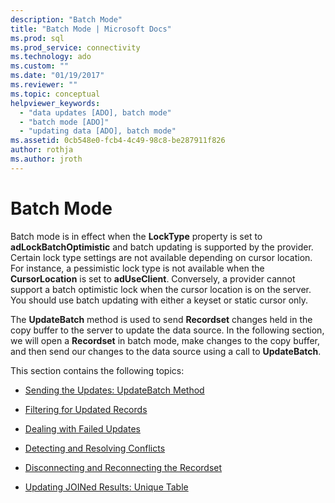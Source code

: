 ```yaml
---
description: "Batch Mode"
title: "Batch Mode | Microsoft Docs"
ms.prod: sql
ms.prod_service: connectivity
ms.technology: ado
ms.custom: ""
ms.date: "01/19/2017"
ms.reviewer: ""
ms.topic: conceptual
helpviewer_keywords: 
  - "data updates [ADO], batch mode"
  - "batch mode [ADO]"
  - "updating data [ADO], batch mode"
ms.assetid: 0cb548e0-fcb4-4c49-98c8-be287911f826
author: rothja
ms.author: jroth
---
```

# Batch Mode
Batch mode is in effect when the **LockType** property is set to **adLockBatchOptimistic** and batch updating is supported by the provider. Certain lock type settings are not available depending on cursor location. For instance, a pessimistic lock type is not available when the **CursorLocation** is set to **adUseClient**. Conversely, a provider cannot support a batch optimistic lock when the cursor location is on the server. You should use batch updating with either a keyset or static cursor only.  
  
 The **UpdateBatch** method is used to send **Recordset** changes held in the copy buffer to the server to update the data source. In the following section, we will open a **Recordset** in batch mode, make changes to the copy buffer, and then send our changes to the data source using a call to **UpdateBatch**.  
  
 This section contains the following topics:  
  
-   [Sending the Updates: UpdateBatch Method](./sending-the-updates-updatebatch-method.md)  
  
-   [Filtering for Updated Records](./filtering-for-updated-records.md)  
  
-   [Dealing with Failed Updates](./dealing-with-failed-updates.md)  
  
-   [Detecting and Resolving Conflicts](./detecting-and-resolving-conflicts.md)  
  
-   [Disconnecting and Reconnecting the Recordset](./disconnecting-and-reconnecting-the-recordset.md)  
  
-   [Updating JOINed Results: Unique Table](./updating-joined-results-unique-table.md)